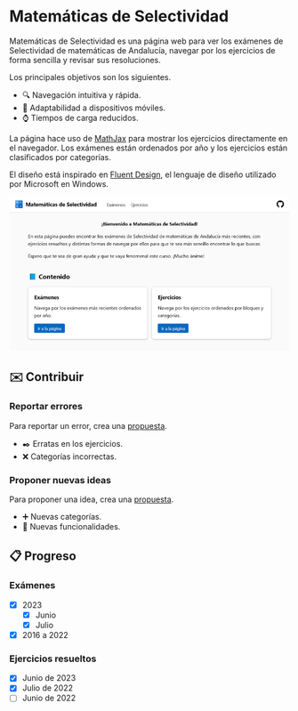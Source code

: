 # Matemáticas de Selectividad

Matemáticas de Selectividad es una página web para ver los exámenes de Selectividad de matemáticas de Andalucía, navegar por los ejercicios de forma sencilla y revisar sus resoluciones.

Los principales objetivos son los siguientes.

- 🔍 Navegación intuitiva y rápida.
- 📱 Adaptabilidad a dispositivos móviles.
- ⌚ Tiempos de carga reducidos.

La página hace uso de [MathJax](https://www.mathjax.org/) para mostrar los ejercicios directamente en el navegador.
Los exámenes están ordenados por año y los ejercicios están clasificados por categorías.

El diseño está inspirado en [Fluent Design](https://fluent2.microsoft.design), el lenguaje de diseño utilizado por Microsoft en Windows.

![Captura de pantalla](img/screenshot.jpg)

## ✉️ Contribuir

### Reportar errores
Para reportar un error, crea una [propuesta](https://github.com/DanielSevillano/matematicas-selectividad/issues).

- ✒️ Erratas en los ejercicios.
- ❌ Categorías incorrectas.

### Proponer nuevas ideas
Para proponer una idea, crea una [propuesta](https://github.com/DanielSevillano/matematicas-selectividad/issues).

- ➕ Nuevas categorías.
- 🚀 Nuevas funcionalidades.

## 📋 Progreso

### Exámenes
- [x] 2023
    - [x] Junio
    - [x] Julio
- [x] 2016 a 2022

### Ejercicios resueltos
- [x] Junio de 2023
- [x] Julio de 2022
- [ ] Junio de 2022